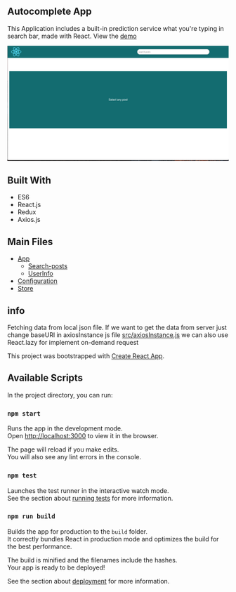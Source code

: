 ## Autocomplete App 

This Application includes a built-in prediction service what you're typing in search bar, made with React. 
View the [demo](https://searchpost.netlify.com/)

<img src="application-preview.png" alt="preview">

## Built With

* ES6
* React.js
* Redux
* Axios.js

## Main Files

* [App](src/App.js)
    * [Search-posts](src/container/Search-posts.js)
    * [UserInfo](src/components/UserInfo)
* [Configuration](src/index.js)
* [Store](src/store)

## info
Fetching data from local json file. If we want to get the data from server just change baseURl in axiosInstance js file [src/axiosInstance.js](src/axiosInstance.js)
we can also use React.lazy for implement on-demand request




This project was bootstrapped with [Create React App](https://github.com/facebook/create-react-app).

## Available Scripts

In the project directory, you can run:

### `npm start`

Runs the app in the development mode.<br>
Open [http://localhost:3000](http://localhost:3000) to view it in the browser.

The page will reload if you make edits.<br>
You will also see any lint errors in the console.

### `npm test`

Launches the test runner in the interactive watch mode.<br>
See the section about [running tests](https://facebook.github.io/create-react-app/docs/running-tests) for more information.

### `npm run build`

Builds the app for production to the `build` folder.<br>
It correctly bundles React in production mode and optimizes the build for the best performance.

The build is minified and the filenames include the hashes.<br>
Your app is ready to be deployed!

See the section about [deployment](https://facebook.github.io/create-react-app/docs/deployment) for more information.
